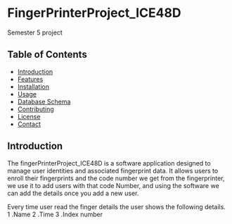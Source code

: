 # FingerPrinterProject_ICE48D
Semester 5 project
## Table of Contents
- [Introduction](#introduction)
- [Features](#features)
- [Installation](#installation)
- [Usage](#usage)
- [Database Schema](#database-schema)
- [Contributing](#contributing)
- [License](#license)
- [Contact](#contact)
## Introduction
The fingerPrinterProject_ICE48D is a software application designed to manage user identities and associated fingerprint data. It allows users to enroll their fingerprints and the code number we get from the fingerprinter, we use it to add users with that code Number, and using the software we can add the details once you add a new user. 

Every time user read the finger details the user shows the following details.
        1  .Name
        2  .Time
        3  .Index number
  
        

